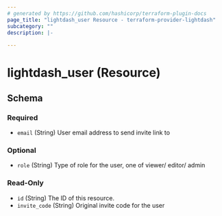 ```yaml
---
# generated by https://github.com/hashicorp/terraform-plugin-docs
page_title: "lightdash_user Resource - terraform-provider-lightdash"
subcategory: ""
description: |-
  
---
```


# lightdash_user (Resource)





<!-- schema generated by tfplugindocs -->
## Schema

### Required

- `email` (String) User email address to send invite link to

### Optional

- `role` (String) Type of role for the user, one of viewer/ editor/ admin

### Read-Only

- `id` (String) The ID of this resource.
- `invite_code` (String) Original invite code for the user


